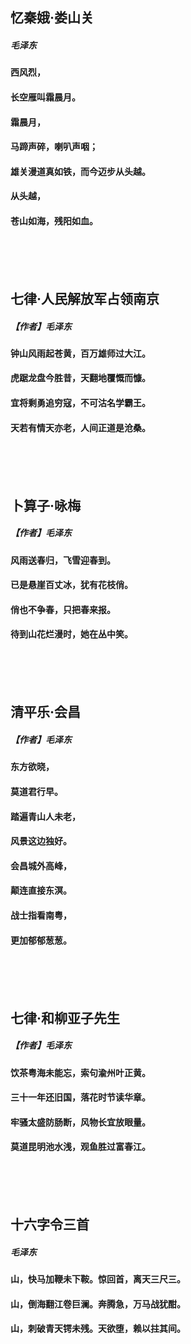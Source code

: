 ## 忆秦娥·娄山关
##### 毛泽东
#### 西风烈，
#### 长空雁叫霜晨月。
#### 霜晨月，
#### 马蹄声碎，喇叭声咽；
#### 雄关漫道真如铁，而今迈步从头越。
#### 从头越，
#### 苍山如海，残阳如血。 
<br/><br/><br/>


## 七律·人民解放军占领南京
##### 【作者】**毛泽东**  
#### 钟山风雨起苍黄，百万雄师过大江。  
#### 虎踞龙盘今胜昔，天翻地覆慨而慷。  
#### 宜将剩勇追穷寇，不可沽名学霸王。  
#### 天若有情天亦老，人间正道是沧桑。 
<br/><br/><br/> 
  

## 卜算子·咏梅  
##### 【作者】**毛泽东**  
####  风雨送春归，飞雪迎春到。  
#### 已是悬崖百丈冰，犹有花枝俏。  
####  俏也不争春，只把春来报。  
#### 待到山花烂漫时，她在丛中笑。  
<br/><br/><br/> 

## 清平乐·会昌
##### 【作者】毛泽东
#### 东方欲晓，
#### 莫道君行早。
#### 踏遍青山人未老，
#### 风景这边独好。
#### 会昌城外高峰，
#### 颠连直接东溟。
#### 战士指看南粤，
#### 更加郁郁葱葱。
<br/><br/><br/> 


## 七律·和柳亚子先生
##### 【作者】毛泽东
#### 饮茶粤海未能忘，索句渝州叶正黄。
#### 三十一年还旧国，落花时节读华章。
#### 牢骚太盛防肠断，风物长宜放眼量。
#### 莫道昆明池水浅，观鱼胜过富春江。
<br/><br/><br/> 


## 十六字令三首
##### 毛泽东
#### 山，快马加鞭未下鞍。惊回首，离天三尺三。
#### 山，倒海翻江卷巨澜。奔腾急，万马战犹酣。
#### 山，刺破青天锷未残。天欲堕，赖以拄其间。












